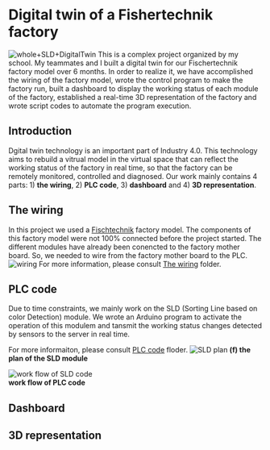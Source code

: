 # Digital twin of a Fishertechnik factory
![whole+SLD+DigitalTwin](https://github.com/Weizhe-JIA/2.Digital-twin-of-a-Fishertechnik-factory/blob/main/imgs/1.%20whole%20factory%2BSLD%2Bdigital%20twin.png)
This is a complex project organized by my school. My teammates and I built a digital twin for our Fischertechnik factory model over 6 months. In order to realize it, we have accomplished the wiring of the factory model, wrote the control program to make the factory run, built a dashboard to display the working status of each module of the factory, established a real-time 3D representation of the factory and wrote script codes to automate the program execution.
## Introduction
Dgital twin technology is an important part of Industry 4.0. This technology aims to rebuild a vitrual model in the virtual space that can reflect the working status of the factory in real time, so that the factory can be remotely monitored, controlled and diagnosed. Our work mainly contains 4 parts: 1) **the wiring**, 2) **PLC code**, 3) **dashboard** and 4) **3D representation**.
## The wiring
In this project we used a [Fischtechnik](https://www.fischertechnik.de/en/products/industry-and-universities/) factory model. The components of this factory model were not 100% connected before the project started. The different modules have already been conencted to the factory mother board. So, we needed to wire from the factory mother board to the PLC.
![wiring](https://github.com/Weizhe-JIA/2.Digital-twin-of-a-Fischertechnik-factory/blob/main/imgs/2.%20wiring%20to%20the%20mother%20board%20and%20to%20the%20PLC.png)
For more information, please consult [The wiring](https://github.com/Weizhe-JIA/2.Digital-twin-of-a-Fischertechnik-factory/tree/main/1.%20The%20wiring/) folder.
## PLC code
Due to time constraints, we mainly work on the SLD (Sorting Line based on color Detection) module. We wrote an Arduino program to activate the operation of this modulem and tansmit the working status changes detected by sensors to the server in real time.

For more informaiton, please consult [PLC code](https://github.com/Weizhe-JIA/2.Digital-twin-of-a-Fischertechnik-factory/tree/main/2.%20PLC%20code/) floder.
![SLD plan](https://github.com/Weizhe-JIA/2.Digital-twin-of-a-Fischertechnik-factory/blob/main/imgs/3.1%20plan%20of%20SLD.png)
**(f) the plan of the SLD module**

![work flow of SLD code](https://github.com/Weizhe-JIA/2.Digital-twin-of-a-Fischertechnik-factory/blob/main/imgs/3.2%20State_diaram_ProCom__1_.png)
<br>**work flow of PLC code**
## Dashboard
## 3D representation
